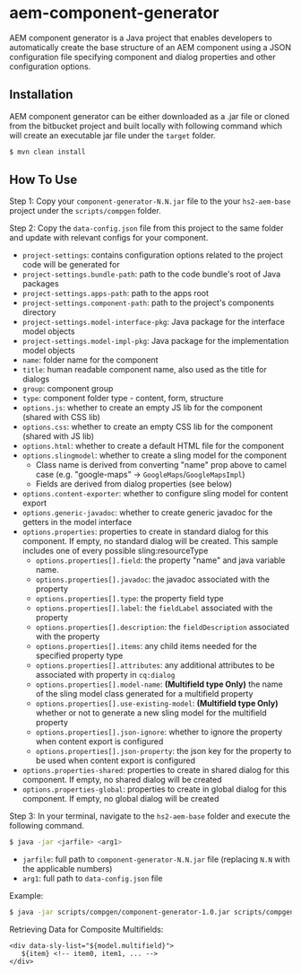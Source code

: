 # aem-component-generator

AEM component generator is a Java project that enables developers to automatically create the base structure of an
AEM component using a JSON configuration file specifying component and dialog properties and other configuration
options.

## Installation

AEM component generator can be either downloaded as a .jar file or cloned from the bitbucket project and built locally
with following command which will create an executable jar file under the `target` folder.

```sh
$ mvn clean install
```

## How To Use

Step 1: Copy your `component-generator-N.N.jar` file to the your `hs2-aem-base` project under the `scripts/compgen`
folder.

Step 2: Copy the `data-config.json` file from this project to the same folder and update with relevant configs for your component.

- `project-settings`: contains configuration options related to the project code will be generated for
- `project-settings.bundle-path`: path to the code bundle's root of Java packages
- `project-settings.apps-path`: path to the apps root
- `project-settings.component-path`: path to the project's components directory
- `project-settings.model-interface-pkg`: Java package for the interface model objects
- `project-settings.model-impl-pkg`: Java package for the implementation model objects
- `name`: folder name for the component
- `title`: human readable component name, also used as the title for dialogs
- `group`: component group
- `type`: component folder type - content, form, structure
- `options.js`: whether to create an empty JS lib for the component (shared with CSS lib)
- `options.css`: whether to create an empty CSS lib for the component (shared with JS lib)
- `options.html`: whether to create a default HTML file for the component
- `options.slingmodel`: whether to create a sling model for the component
    - Class name is derived from converting "name" prop above to camel case (e.g. "google-maps" -> `GoogleMaps`/`GoogleMapsImpl`)
    - Fields are derived from dialog properties (see below)
- `options.content-exporter`: whether to configure sling model for content export
- `options.generic-javadoc`: whether to create generic javadoc for the getters in the model interface
- `options.properties`: properties to create in standard dialog for this component. If empty, no standard dialog will be created. This sample includes one of every possible sling:resourceType
    - `options.properties[].field`: the property "name" and java variable name.
    - `options.properties[].javadoc`: the javadoc associated with the property
    - `options.properties[].type`: the property field type
    - `options.properties[].label`: the `fieldLabel` associated with the property
    - `options.properties[].description`: the `fieldDescription` associated with the property
    - `options.properties[].items`: any child items needed for the specified property type
    - `options.properties[].attributes`: any additional attributes to be associated with property in `cq:dialog`
    - `options.properties[].model-name`: **(Multifield type Only)** the name of the sling model class generated for a multifield property
    - `options.properties[].use-existing-model`: **(Multifield type Only)**  whether or not to generate a new sling model for the multifield property
    - `options.properties[].json-ignore`: whether to ignore the property when content export is configured
    - `options.properties[].json-property`: the json key for the property to be used when content export is configured
- `options.properties-shared`: properties to create in shared dialog for this component. If empty, no shared dialog will be created
- `options.properties-global`: properties to create in global dialog for this component. If empty, no global dialog will be created

Step 3: In your terminal, navigate to the `hs2-aem-base` folder and execute the following command.

```sh
$ java -jar <jarfile> <arg1>
```

- `jarfile`: full path to `component-generator-N.N.jar` file (replacing `N.N` with the applicable numbers)
- `arg1`: full path to `data-config.json` file

Example:
```sh
$ java -jar scripts/compgen/component-generator-1.0.jar scripts/compgen/data-config.json
```

Retrieving Data for Composite Multifields:
```
<div data-sly-list="${model.multifield}">
   ${item} <!-- item0, item1, ... -->
</div>
```